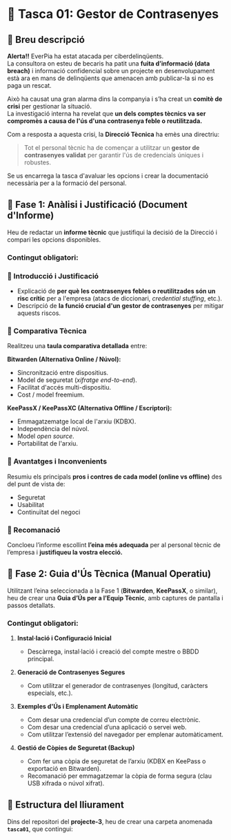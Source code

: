 # 🧠 Tasca 01: Gestor de Contrasenyes

## 🔔 Breu descripció

**Alerta!!** EverPia ha estat atacada per ciberdelinqüents.  
La consultora on esteu de becaris ha patit una **fuita d’informació (data breach)** i informació confidencial sobre un projecte en desenvolupament està ara en mans de delinqüents que amenacen amb publicar-la si no es paga un rescat.

Això ha causat una gran alarma dins la companyia i s’ha creat un **comitè de crisi** per gestionar la situació.  
La investigació interna ha revelat que **un dels comptes tècnics va ser compromès a causa de l'ús d'una contrasenya feble o reutilitzada.**

Com a resposta a aquesta crisi, la **Direcció Tècnica** ha emès una directriu:  
> Tot el personal tècnic ha de començar a utilitzar un **gestor de contrasenyes validat** per garantir l'ús de credencials úniques i robustes.  

Se us encarrega la tasca d'avaluar les opcions i crear la documentació necessària per a la formació del personal.


## 🧩 Fase 1: Anàlisi i Justificació (Document d'Informe)

Heu de redactar un **informe tècnic** que justifiqui la decisió de la Direcció i compari les opcions disponibles.

### Contingut obligatori:

### 🔹 Introducció i Justificació
- Explicació de **per què les contrasenyes febles o reutilitzades són un risc crític** per a l'empresa (atacs de diccionari, *credential stuffing*, etc.).  
- Descripció de **la funció crucial d'un gestor de contrasenyes** per mitigar aquests riscos.

### 🔹 Comparativa Tècnica
Realitzeu una **taula comparativa detallada** entre:

**Bitwarden (Alternativa Online / Núvol):**
- Sincronització entre dispositius.
- Model de seguretat (*xifratge end-to-end*).
- Facilitat d'accés multi-dispositiu.
- Cost / model freemium.

**KeePassX / KeePassXC (Alternativa Offline / Escriptori):**
- Emmagatzematge local de l'arxiu (KDBX).
- Independència del núvol.
- Model *open source*.
- Portabilitat de l'arxiu.

### 🔹 Avantatges i Inconvenients
Resumiu els principals **pros i contres de cada model (online vs offline)** des del punt de vista de:
- Seguretat
- Usabilitat
- Continuïtat del negoci

### 🔹 Recomanació
Concloeu l’informe escollint **l’eina més adequada** per al personal tècnic de l’empresa i **justifiqueu la vostra elecció.**


## 🧭 Fase 2: Guia d'Ús Tècnica (Manual Operatiu)

Utilitzant l’eina seleccionada a la Fase 1 (**Bitwarden**, **KeePassX**, o similar), heu de crear una **Guia d’Ús per a l’Equip Tècnic**, amb captures de pantalla i passos detallats.

### Contingut obligatori:

1. **Instal·lació i Configuració Inicial**
   - Descàrrega, instal·lació i creació del compte mestre o BBDD principal.

2. **Generació de Contrasenyes Segures**
   - Com utilitzar el generador de contrasenyes (longitud, caràcters especials, etc.).

3. **Exemples d'Ús i Emplenament Automàtic**
   - Com desar una credencial d’un compte de correu electrònic.
   - Com desar una credencial d’una aplicació o servei web.
   - Com utilitzar l’extensió del navegador per emplenar automàticament.

4. **Gestió de Còpies de Seguretat (Backup)**
   - Com fer una còpia de seguretat de l’arxiu (KDBX en KeePass o exportació en Bitwarden).
   - Recomanació per emmagatzemar la còpia de forma segura (clau USB xifrada o núvol xifrat).


## 📂 Estructura del lliurament

Dins del repositori del **projecte-3**, heu de crear una carpeta anomenada **`tasca01`**, que contingui:




